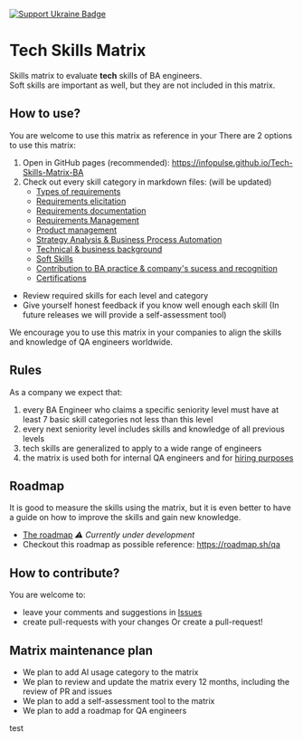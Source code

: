 [![Support Ukraine Badge](https://bit.ly/support-ukraine-now)](https://github.com/support-ukraine/support-ukraine)

# Tech Skills Matrix

Skills matrix to evaluate **tech** skills of BA engineers.  
Soft skills are important as well, but they are not included in this matrix.

## How to use?

You are welcome to use this matrix as reference in your
There are 2 options to use this matrix:

1. Open in GitHub pages (recommended): https://infopulse.github.io/Tech-Skills-Matrix-BA
2. Check out every skill category in markdown files: (will be updated)
   - [Types of requirements](matrix/01.md)
   - [Requirements elicitation](matrix/02.md)
   - [Requirements documentation](matrix/03.md)
   - [Requirements Management](matrix/04.md)
   - [Product management](matrix/05.md)
   - [Strategy Analysis & Business Process Automation](matrix/06.md)
   - [Technical & business background](matrix/07.md)
   - [Soft Skills](matrix/08.md)
   - [Contribution to BA practice & company's sucess and recognition](matrix/09.md)
   - [Certifications](matrix/10.md)   

- Review required skills for each level and category
- Give yourself honest feedback if you know well enough each skill (In future releases we will provide a self-assessment tool)

We encourage you to use this matrix in your companies to align the skills and knowledge of QA engineers worldwide.

## Rules

As a company we expect that:

1. every BA Engineer who claims a specific seniority level must have at least 7 basic skill categories not less than this level
2. every next seniority level includes skills and knowledge of all previous levels
3. tech skills are generalized to apply to a wide range of engineers
4. the matrix is used both for internal QA engineers and for [hiring purposes](https://www.infopulse.com/join-us?specialization=9)

## Roadmap

It is good to measure the skills using the matrix, but it is even better to have a guide on how to improve the skills
and gain new knowledge.

- [The roadmap](roadmap/roadmap.md) _⚠️ Currently under development_
- Checkout this roadmap as possible reference: https://roadmap.sh/qa

## How to contribute?

You are welcome to:

- leave your comments and suggestions in [Issues](https://github.com/infopulse/Tech-Skills-Matrix-QA/issues)
- create pull-requests with your changes
  Or create a pull-request!

## Matrix maintenance plan

- We plan to add AI usage category to the matrix
- We plan to review and update the matrix every 12 months, including the review of PR and issues
- We plan to add a self-assessment tool to the matrix
- We plan to add a roadmap for QA engineers

test
